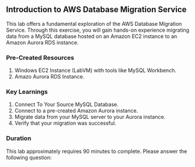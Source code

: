 ## Introduction to AWS Database Migration Service

This lab offers a fundamental exploration of the AWS Database Migration Service. Through this exercise, you will gain hands-on experience migrating data from a MySQL database hosted on an Amazon EC2 instance to an Amazon Aurora RDS instance.

### Pre-Created Resources
1. Windows EC2 Instance (LabVM) with tools like MySQL Workbench.
2. Amazo Aurora RDS Instance.

### Key Learnings
1. Connect To Your Source MySQL Database.
2. Connect to a pre-created Amazon Aurora instance.
3. Migrate data from your MySQL server to your Aurora instance.
4. Verify that your migration was successful.

### Duration
This lab approximately requires 90 minutes to complete.
Please answer the following question:
<question source="https://raw.githubusercontent.com/Raghukashyap1143/-2U/main/Questions/Page1/Question1.md" /> 
